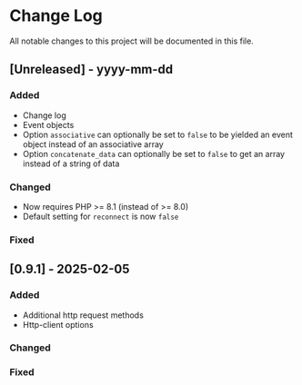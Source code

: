 # Change Log
All notable changes to this project will be documented in this file.

## [Unreleased] - yyyy-mm-dd
 
### Added
- Change log
- Event objects
- Option `associative` can optionally be set to `false` to be yielded an event object instead of an associative array
- Option `concatenate_data` can optionally be set to `false` to get an array instead of a string of data
 
### Changed
- Now requires PHP >= 8.1 (instead of >= 8.0)
- Default setting for `reconnect` is now `false`
 
### Fixed
 
## [0.9.1] - 2025-02-05
 
### Added

- Additional http request methods
- Http-client options
 
### Changed

 
### Fixed

